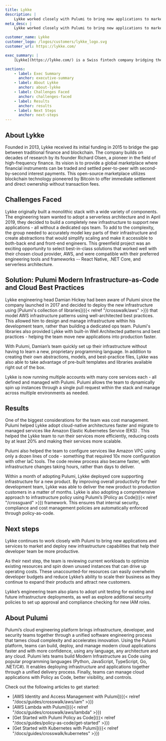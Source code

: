 ```yaml
---
title: Lykke
description: |
    Lykke worked closely with Pulumi to bring new applications to market and deploy infrastructure capabilities that help their developer team be more productive.
meta_desc: |
    Lykke worked closely with Pulumi to bring new applications to market and deploy infrastructure capabilities that help their developer team be more productive.

customer_name: Lykke
customer_logo: /logos/customers/lykke_logo.svg
customer_url: https://lykke.com/

exec_summary: |
    [Lykke](https://lykke.com/) is a Swiss fintech company bridging the gap between traditional finance and Blockchain. Lykke operates a commission-free exchange for digital assets and cryptocurrencies. Lykke developers rely on scalable blockchain infrastructure and leverage Pulumi to define reusable components and services and create abstractions needed to support its ecosystem of products.  Using Pulumi, Lykke has been able to rapidly lower the time-to-market for its services and deliver innovative new capabilities for the fast-growing cryptocurrency market, shipping its new product to production customers in a matter of months. Pulumi also helped Lykke adopt cloud-native architectures faster and migrate to managed services, which helped reduce costs by at least 20%.

sections:
    - label: Exec Summary
      anchor: executive-summary
    - label: About Lykke
      anchor: about-lykke
    - label: Challenges Faced
      anchor: challenges-faced
    - label: Results
      anchor: results
    - label: Next Steps
      anchor: next-steps
---
```


## About Lykke

Founded in 2013, Lykke received its initial funding in 2015 to bridge the gap between traditional finance and blockchain. The company builds on decades of research by its founder Richard Olsen, a pioneer in the field of high-frequency finance. Its vision is to provide a global marketplace where financial instruments can be traded and settled peer-to-peer with second-by-second interest payments. This open-source marketplace utilizes blockchain technology pioneered by Bitcoin to offer immediate settlement and direct ownership without transaction fees.

## Challenges Faced

Lykke originally built a monolithic stack with a wide variety of components. The engineering team wanted to adopt a serverless architecture and in April 2019, they decided to build a completely new infrastructure to support new applications - all without a dedicated ops team. To add to the complexity, the group needed to accurately model key parts of their infrastructure and create abstractions that would simplify scaling and make it accessible to both-back end and front-end engineers. This greenfield project was an exciting opportunity to select best-in-class solutions that worked well with their chosen cloud provider, AWS, and were compatible with their preferred engineering tools and frameworks -- React Native, .NET Core, and serverless architecture.

## Solution: Pulumi Modern Infrastructure-as-Code and Cloud Best Practices

Lykke engineering head Damian Hickey had been aware of Pulumi since the company launched in 2017 and decided to deploy the new infrastructure using [Pulumi's collection of libraries]({{< relref "/crosswalk/aws" >}}) that model AWS infrastructure patterns using well-architected best practices. This allowed him to design and manage infrastructure within his development team, rather than building a dedicated ops team. Pulumi's libraries also provided Lykke with built-in Well Architected patterns and best practices - helping the team move new applications into production faster.

With Pulumi, Damian’s team quickly set up their infrastructure without having to learn a new, proprietary programming language. In addition to creating their own abstractions, models, and best-practice files, Lykke was also able to take advantage of pre-built templates and libraries available right out of the box.

Lykke is now running multiple accounts with many core services each - all defined and managed with Pulumi. Pulumi allows the team to dynamically spin up instances through a single pull request within the stack and manage across multiple environments as needed.

## Results

One of the biggest considerations for the team was cost management. Pulumi helped Lykke adopt cloud-native architectures faster and migrate to managed services like Amazon Elastic Kubernetes Service (EKS) . This helped the Lykke team to run their services more efficiently, reducing costs by at least 20% and making their services more scalable.

Pulumi also helped the team to configure services like Amazon VPC using only a dozen lines of code - something that required 10x more configuration with other IaC tools. The code review process also became faster, with infrastructure changes taking hours, rather than days to deliver.

Within a month of adopting Pulumi, Lykke deployed core supporting infrastructure for a new product. By improving overall productivity for their development team, Lykke was able to deliver the new product to production customers in a matter of months. Lykke is also adopting a comprehensive approach to infrastructure policy using Pulumi’s [Policy as Code]({{< relref "/crossguard" >}}) framework. This ensures that internal security, compliance and cost management policies are automatically enforced through policy-as-code.

## Next steps

Lykke continues to work closely with Pulumi to bring new applications and services to market and deploy new infrastructure capabilities that help their developer team be more productive.

As their next step, the team is reviewing current workloads to optimize existing resources and spin down unused instances that can drive up operating costs. These unaccounted-for resources can easily overwhelm developer budgets and reduce Lykke’s ability to scale their business as they continue to expand their products and attract new customers.

Lykke’s engineering team also plans to adopt unit testing for existing and future infrastructure deployments, as well as explore additional security policies to set up approval and compliance checking for new IAM roles.

## About Pulumi

Pulumi’s cloud engineering platform brings infrastructure, developer, and security teams together through a unified software engineering process that tames cloud complexity and accelerates innovation. Using the Pulumi platform, teams can build, deploy, and manage modern cloud applications faster and with more confidence, using any language, any architecture and any cloud. Pulumi lets teams build Modern Infrastructure as Code using popular programming languages (Python, JavaScript, TypeScript, Go, .NET/C#). It enables deploying infrastructure and applications together through a unified delivery process. Finally, teams can manage cloud applications with Policy as Code, better visibility, and controls.

Check out the following articles to get started:

- [AWS Identity and Access Management with Pulumi]({{< relref "/docs/guides/crosswalk/aws/iam" >}})
- [AWS Lambda with Pulumi]({{< relref "/docs/guides/crosswalk/aws/lambda" >}})
- [Get Started with Pulumi Policy as Code]({{< relref "/docs/guides/policy-as-code/get-started" >}})
- [Get Started with Kubernetes with Pulumi]({{< relref "/docs/guides/crosswalk/kubernetes" >}})
